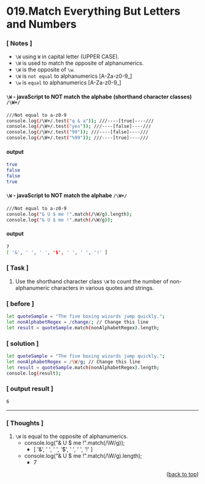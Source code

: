 <a name="topage"></a>

# 019.Match Everything But Letters and Numbers

### [ Notes ]

  * `\W` using `W` in capital letter (UPPER CASE).
  * `\W` is used to match the opposite of alphanumerics.
  * `\W` is the opposite of `\w`.
  * `\W` is `not equal` to alphanumerics [A-Za-z0-9_]
  * `\w` is `equal` to alphanumerics [A-Za-z0-9_]

#### `\W` - javaScript to NOT match the alphabe (shorthand character classes) `/\W+/`

```sh
///Not equal to a-z0-9
console.log(/\W+/.test("q & a")); ///----[true]----///
console.log(/\W+/.test("yes")); ///----[false]----///
console.log(/\W+/.test("99")); ///----[false]----///
console.log(/\W+/.test("%99")); ///----[true]----///
```

#### output
```sh
true
false
false
true
```

#### `\W` - javaScript to NOT match the alphabe `/\W+/`

```sh
///Not equal to a-z0-9
console.log("& U $ me !".match(/\W/g).length);
console.log("& U $ me !".match(/\W/g));
```

#### output
```sh
7
[ '&', ' ', ' ', '$', ' ', ' ', '!' ]
```

### [ Task ]
  1. Use the shorthand character class `\W` to count the number of non-alphanumeric characters in various quotes and strings.

### [ before ]

```sh
let quoteSample = "The five boxing wizards jump quickly.";
let nonAlphabetRegex = /change/; // Change this line
let result = quoteSample.match(nonAlphabetRegex).length;
```

### [ solution ]

```sh
let quoteSample = "The five boxing wizards jump quickly.";
let nonAlphabetRegex = /\W/g; // Change this line
let result = quoteSample.match(nonAlphabetRegex).length;
console.log(result);
```

### [ output result ]

```sh
6
```

-----

### [ Thoughts ]

  1. `\W` is equal to the opposite of alphanumerics.
      * console.log("& U $ me !".match(/\W/g));
         * [ '&', ' ', ' ', '$', ' ', ' ', '!' ]
      * console.log("& U $ me !".match(/\W/g).length);
         * 7

<p align="right">(<a href="#topage">back to top</a>)</p>
<br/>
<br/>
